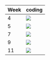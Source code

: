 | Week | coding |
| --- | --- |
| 4 |  ![](https://github.com/kmaooad/coding-19w4-nikndr/workflows/Grading/badge.svg) |
| 5 |  ![](https://github.com/kmaooad/coding-19W05-nikndr/workflows/Grading/badge.svg) |
| 7 |  ![](https://github.com/kmaooad/coding-19W07-nikndr/workflows/Grading/badge.svg) |
| 9 |  ![](https://github.com/kmaooad/coding-19W09-nikndr/workflows/Grading/badge.svg) |
| 11 |  ![](https://github.com/kmaooad/coding-19W11-nikndr/workflows/Grading/badge.svg) |
